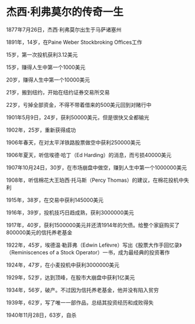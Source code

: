 # 杰西·利弗莫尔的传奇一生

1877年7月26日，杰西·利弗莫尔出生于马萨诸塞州

1891年，14岁，在Paine Weber Stockbroking Offices工作

15岁，第一次投机获利3.12美元

15岁，赚得人生中第一个1000美元

20岁，赚得人生中第一个10000美元

21岁，搬到纽约，开始在纽约证券交易所交易

22岁，亏掉全部资金，不得不带着借来的500美元回到对赌行中

1901年5月9日，24岁，获利50000美元，但是很快又全都输光

1902年，25岁，重新获得成功

1906年春天，在对太平洋铁路股票做空中获利250000美元

1906年夏天，听信埃德·哈丁（Ed Harding）的消息，而亏损40000美元

1907年10月24日，30岁，在市场崩盘中做空，赚到人生中第一个1000000美元

1908年，听信棉花大王珀西·托马斯（Percy Thomas）的建议，在棉花投机中失利

1915年，38岁，在交易中获利145000美元

1916年，39岁，投机技巧日趋成熟，获利3000000美元

1917年，40岁，获利1500000美元并还清1914年的欠债。给整个家庭购买了800000美元的信托养老基金

1922年，45岁，埃德温·勒菲弗（Edwin Lefèvre）写出《股票大作手回忆录》（Reminiscences of a Stock Operator）一书，成为最经典的投资著作

1924年，47岁，在小麦投机中获利3000000美元

1929年，52岁，达到顶峰，在股市大崩盘中获利1亿美元

1934年，56岁，破产。不过因为信托养老基金，他并没有陷入贫穷

1939年，62岁，写了唯一一部作品，总结其投资经历和成败得失

1940年11月28日，63岁，自杀